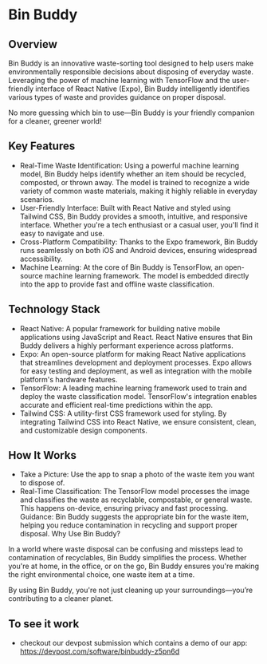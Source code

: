 # Bin Buddy

## Overview

Bin Buddy is an innovative waste-sorting tool designed to help users make environmentally responsible decisions about disposing of everyday waste. Leveraging the power of machine learning with TensorFlow and the user-friendly interface of React Native (Expo), Bin Buddy intelligently identifies various types of waste and provides guidance on proper disposal.

No more guessing which bin to use—Bin Buddy is your friendly companion for a cleaner, greener world!

## Key Features

- Real-Time Waste Identification: Using a powerful machine learning model, Bin Buddy helps identify whether an item should be recycled, composted, or thrown away. The model is trained to recognize a wide variety of common waste materials, making it highly reliable in everyday scenarios.
- User-Friendly Interface: Built with React Native and styled using Tailwind CSS, Bin Buddy provides a smooth, intuitive, and responsive interface. Whether you're a tech enthusiast or a casual user, you'll find it easy to navigate and use.
- Cross-Platform Compatibility: Thanks to the Expo framework, Bin Buddy runs seamlessly on both iOS and Android devices, ensuring widespread accessibility.
- Machine Learning: At the core of Bin Buddy is TensorFlow, an open-source machine learning framework. The model is embedded directly into the app to provide fast and offline waste classification.

## Technology Stack

- React Native: A popular framework for building native mobile applications using JavaScript and React. React Native ensures that Bin Buddy delivers a highly performant experience across platforms.
- Expo: An open-source platform for making React Native applications that streamlines development and deployment processes. Expo allows for easy testing and deployment, as well as integration with the mobile platform's hardware features.
- TensorFlow: A leading machine learning framework used to train and deploy the waste classification model. TensorFlow's integration enables accurate and efficient real-time predictions within the app.
- Tailwind CSS: A utility-first CSS framework used for styling. By integrating Tailwind CSS into React Native, we ensure consistent, clean, and customizable design components.

## How It Works

- Take a Picture: Use the app to snap a photo of the waste item you want to dispose of.
- Real-Time Classification: The TensorFlow model processes the image and classifies the waste as recyclable, compostable, or general waste. This happens on-device, ensuring privacy and fast processing.
Guidance: Bin Buddy suggests the appropriate bin for the waste item, helping you reduce contamination in recycling and support proper disposal.
Why Use Bin Buddy?

In a world where waste disposal can be confusing and missteps lead to contamination of recyclables, Bin Buddy simplifies the process. Whether you're at home, in the office, or on the go, Bin Buddy ensures you're making the right environmental choice, one waste item at a time.

By using Bin Buddy, you're not just cleaning up your surroundings—you’re contributing to a cleaner planet.

## To see it work

- checkout our devpost submission which contains a demo of our app: https://devpost.com/software/binbuddy-z5pn6d

